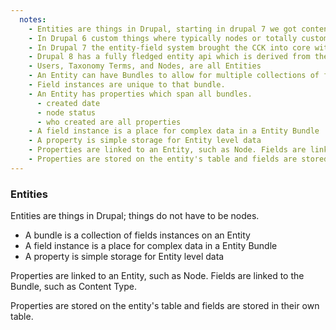 ```yaml
---
  notes:
    - Entities are things in Drupal, starting in drupal 7 we got content entities.
    - In Drupal 6 custom things where typically nodes or totally custom
    - In Drupal 7 the entity-field system brought the CCK into core without making everything a node
    - Drupal 8 has a fully fledged entity api which is derived from the capabilities of the contrib entity api module for drupal 7. Now that Drupal is using semver, over time more and more functionality can be added to subsequent versions of drupal 8 and the entity api can only get more robust.
    - Users, Taxonomy Terms, and Nodes, are all Entities
    - An Entity can have Bundles to allow for multiple collections of fields instances on a single type of entity.
    - Field instances are unique to that bundle.
    - An Entity has properties which span all bundles.
      - created date
      - node status
      - who created are all properties
    - A field instance is a place for complex data in a Entity Bundle
    - A property is simple storage for Entity level data
    - Properties are linked to an Entity, such as Node. Fields are linked to the Bundle, such as Content Type.
    - Properties are stored on the entity's table and fields are stored in their own table.
---
```


### Entities

Entities are things in Drupal; things do not have to be nodes.

 - A bundle is a collection of fields instances on an Entity
 - A field instance is a place for complex data in a Entity Bundle
 - A property is simple storage for Entity level data

Properties are linked to an Entity, such as Node. Fields are linked to the Bundle, such as Content Type.

Properties are stored on the entity's table and fields are stored in their own table.
